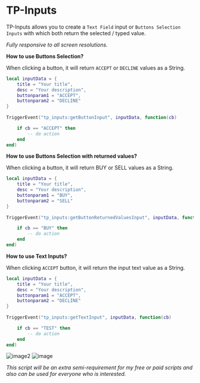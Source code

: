 # TP-Inputs

TP-Inputs allows you to create a `Text Field` input or `Buttons Selection Inputs` with which both return the selected / typed value. 

*Fully responsive to all screen resolutions.*


**How to use Buttons Selection?**

When clicking a button, it will return `ACCEPT` or `DECLINE` values as a String.

```lua
local inputData = {
    title = "Your title",
    desc = "Your description",
    buttonparam1 = "ACCEPT",
    buttonparam2 = "DECLINE"
}
                            
TriggerEvent("tp_inputs:getButtonInput", inputData, function(cb)

    if cb == "ACCEPT" then
        -- do action
    end
end) 
```

**How to use Buttons Selection with returned values?**

When clicking a button, it will return BUY or SELL values as a String.

```lua
local inputData = {
    title = "Your title",
    desc = "Your description",
    buttonparam1 = "BUY",
    buttonparam2 = "SELL"
}
                            
TriggerEvent("tp_inputs:getButtonReturnedValuesInput", inputData, function(cb)

    if cb == "BUY" then
        -- do action
    end
end) 
```

**How to use Text Inputs?**

When clicking  `ACCEPT`  button, it will return the input text value as a String.

```lua
local inputData = {
    title = "Your title",
    desc = "Your description",
    buttonparam1 = "ACCEPT",
    buttonparam2 = "DECLINE"
}
                            
TriggerEvent("tp_inputs:getTextInput", inputData, function(cb)

    if cb == "TEST" then
        -- do action
    end
end) 
```

![image2](https://user-images.githubusercontent.com/84135181/220184654-76c6543e-054a-41ed-9eb0-adb5c3848549.png)
![image](https://user-images.githubusercontent.com/84135181/220184657-850ef2ce-2ccf-470b-8302-507aaaf7387c.png)

*This script will be an extra semi-requirement for my free or paid scripts and also can be used for everyone who is interested.*
